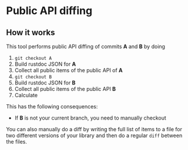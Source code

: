 # Public API diffing

## How it works

This tool performs public API diffing of commits **A** and **B** by doing
1. `git checkout A`
1. Build rustdoc JSON for **A**
1. Collect all public items of the public API of **A**
1. `git checkout B`
1. Build rustdoc JSON for **B**
1. Collect all public items of the public API **B**
1. Calculate 

This has the following consequences:
* If **B** is not your current branch, you need to manually checkout


You can also manually do a diff by writing the full list of items to a file for two different versions of your library and then do a regular `diff` between the files.



